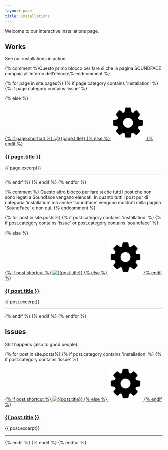 ```yaml
---
layout: page
title: Installations
---
```


Welcome to our interactive installations page.

## Works

See our installations in action.

{% comment %}Questo primo blocco per fare sì che la pagina SOUNDFACE compaia all'interno dell'elenco{% endcomment %}

{% for page in site.pages%}
{% if page.category contains 'installation' %}
{% if page.category contains 'issue' %}

{%  else %}

<div>
<a href="{{page.url}}">
{% if page.shortcut %}
<img src="/assets/images/shortcuts/{{page.shortcut}}" alt="{{page.title}}" class="shortcut-image"/>
{% else %}
<img src="/assets/images/shortcuts/shortcut-default-installations.png" alt="{{page.title}}" class="shortcut-image"/>
{% endif %}
</a>

<h3 class="post-title"><a href="{{page.url}}">{{ page.title }}</a></h3>
{{ page.excerpt}}

<hr class="clear" />
</div>

{% endif %}
{% endif %}
{% endfor %}


{% comment %}
Questo altro blocco per fare sì che tutti i post che non sono legati a Soundface vengano elencati.
In quanto tutti i post pur di categoria 'installation' ma anche 'soundface' vengono mostrati nella pagina
'SoundFace' e non qui.
{% endcomment %}


{% for post in site.posts%}
{% if post.category contains 'installation' %}
{% if post.category contains 'issue' or post.category contains 'soundface' %}

{%  else %}

<div>
<a href="{{post.url}}">
{% if post.shortcut %}
<img src="/assets/images/shortcuts/{{post.shortcut}}" alt="{{post.title}}" class="shortcut-image"/>
{% else %}
<img src="/assets/images/shortcuts/shortcut-default-installations.png" alt="{{post.title}}" class="shortcut-image"/>
{% endif %}
</a>

<h3 class="post-title"><a href="{{post.url}}">{{ post.title }}</a></h3>
{{ post.excerpt}}

<hr class="clear" />
</div>

{% endif %}
{% endif %}
{% endfor %}

## Issues

Shit happens (also to good people):

{% for post in site.posts%}
{% if post.category contains 'installation' %}
{% if post.category contains 'issue' %}

<div>
<a href="{{post.url}}">
{% if post.shortcut %}
<img src="/assets/images/shortcuts/{{post.shortcut}}" alt="{{post.title}}" class="shortcut-image"/>
{% else %}
<img src="/assets/images/shortcuts/shortcut-default-installations.png" alt="{{post.title}}" class="shortcut-image"/>
{% endif %}
</a>

<h3 class="post-title"><a href="{{post.url}}">{{ post.title }}</a></h3>
{{ post.excerpt}}

<hr class="clear" />
</div>

{% endif %}
{% endif %}
{% endfor %}
